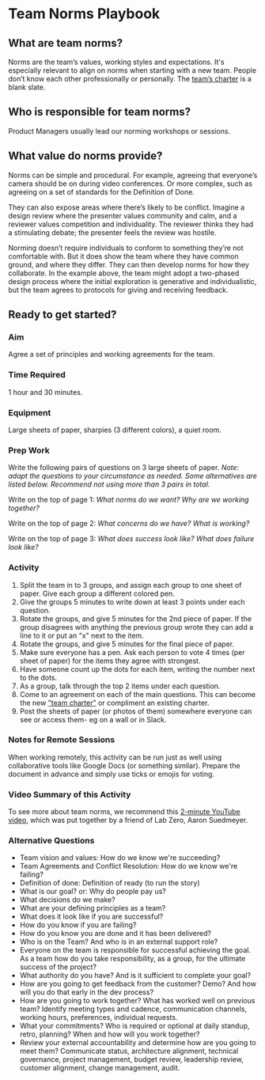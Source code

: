 # Team Norms Playbook

## What are team norms? 

Norms are the team’s values, working styles and expectations. It's especially relevant to align on norms when starting with a new team. People don’t know each other professionally or personally. The [team’s charter](https://github.com/labzero/guides/blob/master/process/project_charter.md) is a blank slate. 

## Who is responsible for team norms? 

Product Managers usually lead our norming workshops or sessions.

## What value do norms provide? 

Norms can be simple and procedural. For example, agreeing that everyone’s camera should be on during video conferences. Or more complex, such as agreeing on a set of standards for the Definition of Done.

They can also expose areas where there’s likely to be conflict. Imagine a design review where the presenter values community and calm, and a reviewer values competition and individuality. The reviewer thinks they had a stimulating debate; the presenter feels the review was hostile.  

Norming doesn’t require individuals to conform to something they’re not comfortable with. But it does show the team where they have common ground, and where they differ. They can then develop norms for how they collaborate. In the example above, the team might adopt a two-phased design process where the initial exploration is generative and individualistic, but the team agrees to protocols for giving and receiving feedback. 

## Ready to get started?

### Aim

Agree a set of principles and working agreements for the team.

### Time Required 

1 hour and 30 minutes.

### Equipment 

Large sheets of paper, sharpies (3 different colors), a quiet room.

### Prep Work

Write the following pairs of questions on 3 large sheets of paper. *Note: adapt the questions to your circumstance as needed. Some alternatives are listed below. Recommend not using more than 3 pairs in total.*

Write on the top of page 1:
*What norms do we want?*
*Why are we working together?*

Write on the top of page 2:
*What concerns do we have?*
*What is working?*

Write on the top of page 3:
*What does success look like?*
*What does failure look like?*

### Activity 

1. Split the team in to 3 groups, and assign each group to one sheet of paper. Give each group a different colored pen.
2. Give the groups 5 minutes to write down at least 3 points under each question.
3. Rotate the groups, and give 5 minutes for the 2nd piece of paper. If the group disagrees with anything the previous group wrote they can add a line to it or put an "x" next to the item.
4. Rotate the groups, and give 5 minutes for the final piece of paper.
5. Make sure everyone has a pen. Ask each person to vote 4 times (per sheet of paper) for the items they agree with strongest.
6. Have someone count up the dots for each item, writing the number next to the dots.
7. As a group, talk through the top 2 items under each question.
8. Come to an agreement on each of the main questions. This can become the new ["team charter"](https://github.com/labzero/guides/blob/master/process/project_charter.md) or compliment an existing charter.
9. Post the sheets of paper (or photos of them) somewhere everyone can see or access them- eg on a wall or in Slack.

### Notes for Remote Sessions 

When working remotely, this activity can be run just as well using collaborative tools like Google Docs (or something similar). Prepare the document in advance and simply use ticks or emojis for voting.

### Video Summary of this Activity 

To see more about team norms, we recommend this [2-minute YouTube video](https://www.youtube.com/watch?v=C-okYrvsWx8), which was put together by a friend of Lab Zero, Aaron Suedmeyer.

### Alternative Questions

* Team vision and values: How do we know we're succeeding?
* Team Agreements and Conflict Resolution: How do we know we're failing?
* Definition of done: Definition of ready (to run the story)
* What is our goal? or: Why do people pay us?
* What decisions do we make?
* What are your defining principles as a team?
* What does it look like if you are successful?
* How do you know if you are failing?
* How do you know you are done and it has been delivered? 
* Who is on the Team? And who is in an external support role? 
* Everyone on the team is responsible for successful achieving the goal. As a team how do you take responsibility, as a group, for the ultimate success of the project?
* What authority do you have? And is it sufficient to complete your goal? 
* How are you going to get feedback from the customer? Demo? And how will you do that early in the dev process?
* How are you going to work together? What has worked well on previous team? Identify meeting types and cadence, communication channels, working hours, preferences, individual requests. 
* What your commitments? Who is required or optional at daily standup, retro, planning? When and how will you work together?
* Review your external accountability and determine how are you going to meet them? Communicate status, architecture alignment, technical governance, project management, budget review, leadership review, customer alignment, change management, audit.
